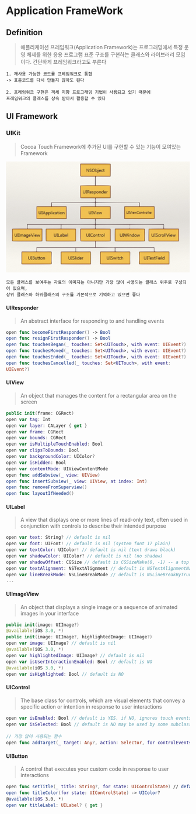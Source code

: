 # Application FrameWork

## Definition

> 애플리케이션 프레임워크(Application Framework)는 프로그래밍에서 특정 운영 체제를 위한 응용 프로그램 표준 구조를 구현하는 클래스와 라이브러리 모임이다. 간단하게 프레임워크라고도 부른다

~~~
1. 재사용 가능한 코드를 프레임워크로 통합
-> 표준코드를 다시 만들지 않아도 된다

2. 프레임워크 구현은 객체 지향 프로그래밍 기법이 사용되고 있기 때문에 
프레임워크의 클래스를 상속 받아서 활용할 수 있다
~~~

## UI Framework

### UIKit

> Cocoa Touch Framework에 추가된 UI를 구현할 수 있는 기능이 모여있는 Framework

![](/Img/classH.png "UI클래스구조") 

~~~
모든 클래스를 보여주는 자료의 이미지는 아니지만 가장 많이 사용되는 클래스 위주로 구성되어 있으며,
상위 클래스와 하위클래스의 구조를 기본적으로 기억하고 있으면 좋다 
~~~

#### UIResponder

> An abstract interface for responding to and handling events

~~~swift
open func becomeFirstResponder() -> Bool
open func resignFirstResponder() -> Bool
open func touchesBegan(_ touches: Set<UITouch>, with event: UIEvent?)
open func touchesMoved(_ touches: Set<UITouch>, with event: UIEvent?)
open func touchesEnded(_ touches: Set<UITouch>, with event: UIEvent?)
open func touchesCancelled(_ touches: Set<UITouch>, with event:
UIEvent?)
~~~
#### UIView

> An object that manages the content for a rectangular area on the screen

~~~swift
public init(frame: CGRect)
open var tag: Int
open var layer: CALayer { get }
open var frame: CGRect
open var bounds: CGRect
open var isMultipleTouchEnabled: Bool
open var clipsToBounds: Bool
open var backgroundColor: UIColor?
open var isHidden: Bool
open var contentMode: UIViewContentMode
open func addSubview(_ view: UIView)
open func insertSubview(_ view: UIView, at index: Int)
open func removeFromSuperview()
open func layoutIfNeeded()
~~~
#### UILabel

> A view that displays one or more lines of read-only text, often used in conjunction with controls to describe their intended purpose

~~~swift
open var text: String? // default is nil
open var font: UIFont! // default is nil (system font 17 plain)
open var textColor: UIColor! // default is nil (text draws black)
open var shadowColor: UIColor? // default is nil (no shadow)
open var shadowOffset: CGSize // default is CGSizeMake(0, -1) -- a top shadow
open var textAlignment: NSTextAlignment // default is NSTextAlignmentNatural (before iOS 9, the default was NSTextAlignmentLeft)
open var lineBreakMode: NSLineBreakMode // default is NSLineBreakByTruncatingTail. used for single and multiple lines of text
...
~~~
#### UIImageView

> An object that displays a single image or a sequence of animated images in your interface

~~~swift
public init(image: UIImage?)
@available(iOS 3.0, *)
public init(image: UIImage?, highlightedImage: UIImage?)
open var image: UIImage? // default is nil
@available(iOS 3.0, *)
open var highlightedImage: UIImage? // default is nil
open var isUserInteractionEnabled: Bool // default is NO
@available(iOS 3.0, *)
open var isHighlighted: Bool // default is NO
~~~

#### UIControl

> The base class for controls, which are visual elements that convey a specific action or intention in response to user interactions

~~~swift
open var isEnabled: Bool // default is YES. if NO, ignores touch events and subclasses may draw differently
open var isSelected: Bool // default is NO may be used by some subclasses or by application

// 가장 많이 사용되는 함수
open func addTarget(_ target: Any?, action: Selector, for controlEvents: UIControlEvents)
~~~

#### UIButton

> A control that executes your custom code in response to user interactions

~~~swift
open func setTitle(_ title: String?, for state: UIControlState) // default is nil. title is assumed to be single line
open func titleColor(for state: UIControlState) -> UIColor?
@available(iOS 3.0, *)
open var titleLabel: UILabel? { get }
~~~



